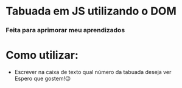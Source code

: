 # Tabuada em JS utilizando o DOM

<h3>Feita para <strong>aprimorar meu aprendizados</strong></h3>

##

# Como utilizar:
* Escrever na caixa de texto qual número da tabuada deseja ver<br>
Espero que gostem!😉
